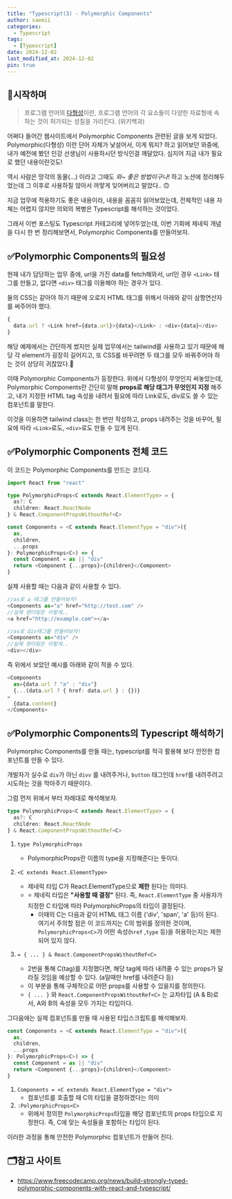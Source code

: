 ```yaml
---
title: "Typescript(3) - Polymorphic Components"
author: saemii
categories:
  - Typescript
tags:
  - [Typescript]
date: 2024-12-02
last_modified_at: 2024-12-02
pin: true
---
```


## 📌시작하며

> 프로그램 언어의 [다형성](<https://ko.wikipedia.org/wiki/%EB%8B%A4%ED%98%95%EC%84%B1_(%EC%BB%B4%ED%93%A8%ED%84%B0_%EA%B3%BC%ED%95%99)>)이란, 프로그램 언어의 각 요소들이 다양한 자료형에 속하는 것이 허가되는 성질을 가리킨다. (위키백과)

어쩌다 들어간 웹사이트에서 Polymorphic Components 관련된 글을 보게 되었다.
Polymorphic(다형성) 이란 단어 자체가 낯설어서, 이게 뭐지? 하고 읽어보던 와중에, 내가 예전에 봤던 인강 선생님이 사용하시던 방식인걸 깨달았다. 심지어 지금 내가 필요로 했던 내용이란것도!

역시 사람은 망각의 동물(...) 이라고 그때도 <i>와~ 좋은 방법이구나!</i> 하고 노션에 정리해두었는데 그 이후로 사용하질 않아서 까맣게 잊어버리고 말았다.. 🙃

지금 업무에 적용하기도 좋은 내용이라, 내용을 꼼꼼히 읽어보았는데, 전체적인 내용 자체는 어렵지 않지만 의외의 복병은 Typescript를 해석하는 것이었다.

그래서 이번 포스팅도 Typescript 카테고리에 넣어두었는데, 이번 기회에 제네릭 개념을 다시 한 번 정리해보면서, Polymorphic Components를 만들어보자.

## ✅Polymorphic Components의 필요성

현재 내가 담당하는 업무 중에, url을 가진 data를 fetch해와서, url인 경우 `<Link>` 태그를 만들고, 없다면 `<div>` 태그를 이용해야 하는 경우가 있다.

둘의 CSS는 같아야 하기 때문에 오로지 HTML 태그를 위해서 아래와 같이 삼항연산자를 써주어야 했다.

```javascript
{
  data.url ? <Link href={data.url}>{data}</Link> : <div>{data}</div>
}
```

해당 예제에서는 간단하게 썼지만 실제 업무에서는 tailwind를 사용하고 있기 때문에 해당 각 element가 굉장히 길어지고, 또 CSS를 바꾸려면 두 태그를 모두 바꿔주어야 하는 것이 상당히 귀찮았다.🤔

이때 Polymorphic Components가 등장한다.
위에서 다형성이 무엇인지 써놓았는데, Polymorphic Components란 간단히 말해 **props로 해당 태그가 무엇인지 지정** 해주고, 내가 지정한 HTML tag 속성을 내려서 필요에 따라 Link로도, div로도 쓸 수 있는 컴포넌트를 말한다.

이것을 이용하면 tailwind class는 한 번만 작성하고, props 내려주는 것을 바꾸어, 필요에 따라 `<Link>`로도, `<div>`로도 만들 수 있게 된다.

## ✅Polymorphic Components 전체 코드

이 코드는 Polymorphic Components를 만드는 코드다.

```typescript
import React from "react"

type PolymorphicProps<C extends React.ElementType> = {
  as?: C
  children: React.ReactNode
} & React.ComponentPropsWithoutRef<C>

const Components = <C extends React.ElementType = "div">({
  as,
  children,
  ...props
}: PolymorphicProps<C>) => {
  const Component = as || "div"
  return <Component {...props}>{children}</Component>
}
```

실제 사용할 때는 다음과 같이 사용할 수 있다.

```typescript
//as로 a 태그를 만들어보자!
<Components as="a" href="http://test.com" />
//실제 렌더링은 이렇게..
<a href="http://example.com"></a>
```

```typescript
//as로 div태그를 만들어보자!
<Components as="div" />
//실제 렌더링은 이렇게..
<div></div>
```

즉 위에서 보았던 예시를 아래와 같이 적을 수 있다.

```typescript
<Components
  as={data.url ? "a" : "div"}
  {...(data.url ? { href: data.url } : {})}
>
  {data.content}
</Components>
```

## ✅Polymorphic Components의 Typescript 해석하기

Polymorphic Components를 만들 때는, typescript를 적극 활용해 보다 안전한 컴포넌트를 만들 수 있다.

개발자가 실수로 `div`가 아닌 `divv` 를 내려주거나, `button` 태그인데 `href`를 내려주려고 시도하는 것을 막아주기 때문이다.

그럼 먼저 위에서 부터 차례대로 해석해보자.

```typescript
type PolymorphicProps<C extends React.ElementType> = {
  as?: C
  children: React.ReactNode
} & React.ComponentPropsWithoutRef<C>
```

1. `type PolymorphicProps`

   - PolymorphicProps란 이름의 type을 지정해준다는 뜻이다.

2. `<C extends React.ElementType>`

   - 제네릭 타입 C가 React.ElementType으로 **제한** 된다는 의미다.
   - :star: 제네릭 타입은 **"사용할 때 결정"** 된다. 즉, `React.ElementType` 중 사용자가 지정한 C 타입에 따라 PolymorphicProps의 타입이 결정된다.
     - 이때의 C는 다음과 같이 HTML 태그 이름 ('div', 'span', 'a' 등)이 된다. 여기서 주의할 점은 이 코드까지는 C의 범위를 정의한 것이며, `PolymorphicProps<C>`가 어떤 속성(`href` ,`type` 등)을 허용하는지는 제한되어 있지 않다.

3. `= { ... } & React.ComponentPropsWithoutRef<C>`
   - 2번을 통해 C(tag)를 지정했다면, 해당 tag에 따라 내려줄 수 있는 props가 달라질 것임을 예상할 수 있다. (a일때만 href를 내려준다 등)
   - 이 부분을 통해 구체적으로 어떤 props를 사용할 수 있을지를 정의한다.
   - `{ ... }` 와 `React.ComponentPropsWithoutRef<C>` 는 교차타입 (A & B)로서, A와 B의 속성을 모두 가지는 타입이다.

그다음에는 실제 컴포넌트를 만들 때 사용된 타입스크립트를 해석해보자.

```typescript
const Components = <C extends React.ElementType = "div">({
  as,
  children,
  ...props
}: PolymorphicProps<C>) => {
  const Component = as || "div"
  return <Component {...props}>{children}</Component>
}
```

1. `Components = <C extends React.ElementType = "div">`
   - 컴포넌트를 호출할 때 C의 타입을 결정하겠다는 의미
2. `:PolymorphicProps<C>`
   - 위에서 정의한 `PolymorphicProps`타입을 해당 컴포넌트의 props 타입으로 지정한다. 즉, C에 맞는 속성들을 포함하는 타입이 된다.

이러한 과정을 통해 안전한 Polymorphic 컴포넌트가 만들어 진다.

## 🗂️참고 사이트

- <https://www.freecodecamp.org/news/build-strongly-typed-polymorphic-components-with-react-and-typescript/>
